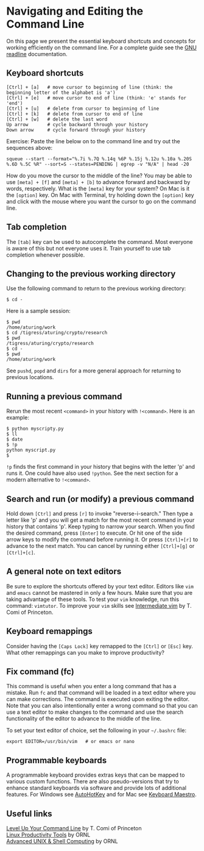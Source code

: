 # Navigating and Editing the Command Line

On this page we present the essential keyboard shortcuts and concepts for working efficiently on the command line. For a complete guide see the [GNU readline](https://tiswww.case.edu/php/chet/readline/readline.html) documentation.

## Keyboard shortcuts

```
[Ctrl] + [a]   # move cursor to beginning of line (think: the beginning letter of the alphabet is 'a')
[Ctrl] + [e]   # move cursor to end of line (think: 'e' stands for 'end')
[Ctrl] + [u]   # delete from cursor to beginning of line
[Ctrl] + [k]   # delete from cursor to end of line
[Ctrl] + [w]   # delete the last word
Up arrow       # cycle backward through your history
Down arrow     # cycle forward through your history
```

Exercise: Paste the line below on to the command line and try out the sequences above:

```
squeue --start --format="%.7i %.7Q %.14q %6P %.15j %.12u %.10a %.20S %.6D %.5C %R" --sort=S --states=PENDING | egrep -v "N/A" | head -20
```

How do you move the cursor to the middle of the line? You may be able to use `[meta] + [f]` and `[meta] + [b]` to advance forward and backward by words, respectively. What is the `[meta]` key for your system? On Mac is it the `[option]` key. On Mac with Terminal, try holding down the `[option]` key and click with the mouse where you want the cursor to go on the command line.

## Tab completion

The `[tab]` key can be used to autocomplete the command. Most everyone is aware of this but not everyone uses it. Train yourself to use tab completion whenever possible.

## Changing to the previous working directory

Use the following command to return to the previous working directory:

```
$ cd -
```

Here is a sample session:

```
$ pwd
/home/aturing/work
$ cd /tigress/aturing/crypto/research
$ pwd
/tigress/aturing/crypto/research
$ cd -
$ pwd
/home/aturing/work
```

See `pushd`, `popd` and `dirs` for a more general approach for returning to previous locations.

## Running a previous command

Rerun the most recent `<command>` in your history with `!<command>`. Here is an example:

```
$ python myscripty.py
$ ll
$ date
$ !p
python myscript.py
$
```

`!p` finds the first command in your history that begins with the letter 'p' and runs it. One could have also used `!python`. See the next section for a modern alternative to `!<command>`.

## Search and run (or modify) a previous command

Hold down `[Ctrl]` and press `[r]` to invoke "reverse-i-search." Then type a letter like 'p' and you will get a match for the most recent command in your history that contains 'p'. Keep typing to narrow your search. When you find the desired command, press `[Enter]` to execute. Or hit one of the side arrow keys to modify the command before running it. Or press `[Ctrl]+[r]` to advance to the next match. You can cancel by running either `[Ctrl]+[g]` or `[Ctrl]+[c]`.

## A general note on text editors

Be sure to explore the shortcuts offered by your text editor. Editors like `vim` and `emacs` cannot be mastered in only a few hours. Make sure that you are taking advantage of these tools. To test your `vim` knowledge, run this command: `vimtutor`. To improve your `vim` skills see [Intermediate vim](https://github.com/troycomi/intermediate-vim) by T. Comi of Princeton.

## Keyboard remappings

Consider having the `[Caps Lock]` key remapped to the `[Ctrl]` or `[Esc]` key. What other remappings can you make to improve productivity?

## Fix command (fc)

This command is useful when you enter a long command that has a mistake. Run `fc` and that command will be loaded in a text editor where you can make corrections. The command is executed upon exiting the editor. Note that you can also intentionally enter a wrong command so that you can use a text editor to make changes to the command and use the search functionality of the editor to advance to the middle of the line.

To set your text editor of choice, set the following in your `~/.bashrc` file:

```
export EDITOR=/usr/bin/vim   # or emacs or nano
```

## Programmable keyboards

A programmable keyboard provides extras keys that can be mapped to various custom functions. There are also pseudo-versions
that try to enhance standard keyboards via software and provide lots of additional features. For Windows see [AutoHotKey](https://www.autohotkey.com/) and for Mac see [Keyboard Maestro](https://www.keyboardmaestro.com/main/).

## Useful links

[Level Up Your Command Line](https://github.com/PrincetonUniversity/advanced-command-line) by T. Comi of Princeton  
[Linux Productivity Tools](https://www.olcf.ornl.gov/wp-content/uploads/2019/12/LPT_OLCF.pdf) by ORNL  
[Advanced UNIX & Shell Computing](https://www.olcf.ornl.gov/wp-content/uploads/2018/07/Intro_to_Unix_2018.pdf) by ORNL
